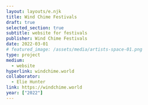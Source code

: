 ```yaml
---
layout: layouts/e.njk
title: Wind Chime Festivals
draft: true
selected_section: true
subtitle: website for festivals
publisher: Wind Chime Festivals
date: 2022-03-01
# featured_image: /assets/media/artists-space-01.png
type: project
medium:
  - website
hyperlink: windchime.world
collaborator:
  - Elie Hunter
link: https://windchime.world
year: ["2022"]
---
```

